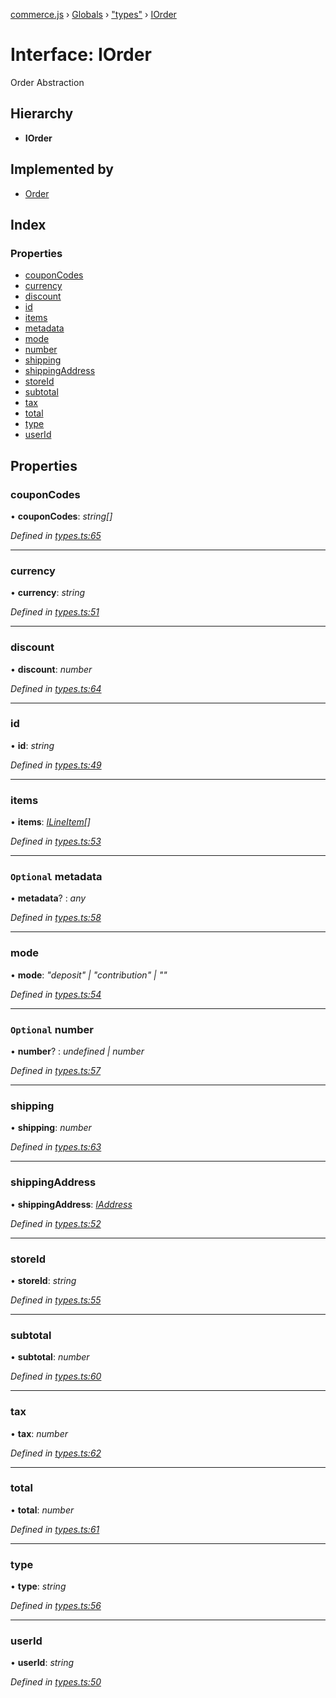 [commerce.js](../README.md) › [Globals](../globals.md) › ["types"](../modules/_types_.md) › [IOrder](_types_.iorder.md)

# Interface: IOrder

Order Abstraction

## Hierarchy

* **IOrder**

## Implemented by

* [Order](../classes/_order_.order.md)

## Index

### Properties

* [couponCodes](_types_.iorder.md#couponcodes)
* [currency](_types_.iorder.md#currency)
* [discount](_types_.iorder.md#discount)
* [id](_types_.iorder.md#id)
* [items](_types_.iorder.md#items)
* [metadata](_types_.iorder.md#optional-metadata)
* [mode](_types_.iorder.md#mode)
* [number](_types_.iorder.md#optional-number)
* [shipping](_types_.iorder.md#shipping)
* [shippingAddress](_types_.iorder.md#shippingaddress)
* [storeId](_types_.iorder.md#storeid)
* [subtotal](_types_.iorder.md#subtotal)
* [tax](_types_.iorder.md#tax)
* [total](_types_.iorder.md#total)
* [type](_types_.iorder.md#type)
* [userId](_types_.iorder.md#userid)

## Properties

###  couponCodes

• **couponCodes**: *string[]*

*Defined in [types.ts:65](https://github.com/shopjs/commerce.js/blob/6cb235d/src/types.ts#L65)*

___

###  currency

• **currency**: *string*

*Defined in [types.ts:51](https://github.com/shopjs/commerce.js/blob/6cb235d/src/types.ts#L51)*

___

###  discount

• **discount**: *number*

*Defined in [types.ts:64](https://github.com/shopjs/commerce.js/blob/6cb235d/src/types.ts#L64)*

___

###  id

• **id**: *string*

*Defined in [types.ts:49](https://github.com/shopjs/commerce.js/blob/6cb235d/src/types.ts#L49)*

___

###  items

• **items**: *[ILineItem](_types_.ilineitem.md)[]*

*Defined in [types.ts:53](https://github.com/shopjs/commerce.js/blob/6cb235d/src/types.ts#L53)*

___

### `Optional` metadata

• **metadata**? : *any*

*Defined in [types.ts:58](https://github.com/shopjs/commerce.js/blob/6cb235d/src/types.ts#L58)*

___

###  mode

• **mode**: *"deposit" | "contribution" | ""*

*Defined in [types.ts:54](https://github.com/shopjs/commerce.js/blob/6cb235d/src/types.ts#L54)*

___

### `Optional` number

• **number**? : *undefined | number*

*Defined in [types.ts:57](https://github.com/shopjs/commerce.js/blob/6cb235d/src/types.ts#L57)*

___

###  shipping

• **shipping**: *number*

*Defined in [types.ts:63](https://github.com/shopjs/commerce.js/blob/6cb235d/src/types.ts#L63)*

___

###  shippingAddress

• **shippingAddress**: *[IAddress](_types_.iaddress.md)*

*Defined in [types.ts:52](https://github.com/shopjs/commerce.js/blob/6cb235d/src/types.ts#L52)*

___

###  storeId

• **storeId**: *string*

*Defined in [types.ts:55](https://github.com/shopjs/commerce.js/blob/6cb235d/src/types.ts#L55)*

___

###  subtotal

• **subtotal**: *number*

*Defined in [types.ts:60](https://github.com/shopjs/commerce.js/blob/6cb235d/src/types.ts#L60)*

___

###  tax

• **tax**: *number*

*Defined in [types.ts:62](https://github.com/shopjs/commerce.js/blob/6cb235d/src/types.ts#L62)*

___

###  total

• **total**: *number*

*Defined in [types.ts:61](https://github.com/shopjs/commerce.js/blob/6cb235d/src/types.ts#L61)*

___

###  type

• **type**: *string*

*Defined in [types.ts:56](https://github.com/shopjs/commerce.js/blob/6cb235d/src/types.ts#L56)*

___

###  userId

• **userId**: *string*

*Defined in [types.ts:50](https://github.com/shopjs/commerce.js/blob/6cb235d/src/types.ts#L50)*

